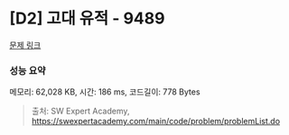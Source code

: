 # [D2] 고대 유적 - 9489 

[문제 링크](https://swexpertacademy.com/main/code/problem/problemDetail.do?contestProbId=AXAd8-d6MRoDFARP) 

### 성능 요약

메모리: 62,028 KB, 시간: 186 ms, 코드길이: 778 Bytes



> 출처: SW Expert Academy, https://swexpertacademy.com/main/code/problem/problemList.do